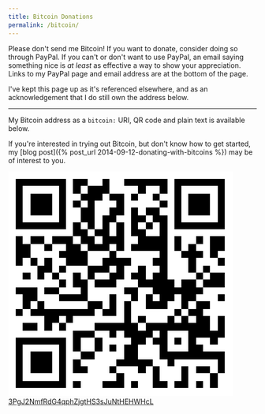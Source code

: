 ```yaml
---
title: Bitcoin Donations
permalink: /bitcoin/
---
```


Please don't send me Bitcoin! If you want to donate, consider doing so through
PayPal. If you can't or don't want to use PayPal, an email saying something nice
is *at least* as effective a way to show your appreciation. Links to my PayPal
page and email address are at the bottom of the page.

I've kept this page up as it's referenced elsewhere, and as an acknowledgement
that I do still own the address below.

---

My Bitcoin address as a `bitcoin:` URI, QR code and plain text is available
below.

If you're interested in trying out Bitcoin, but don't know how to get started,
my [blog post]({% post_url 2014-09-12-donating-with-bitcoins %}) may be of
interest to you.

<p class="bitcoin">
    <a href="bitcoin:3PgJ2NmfRdG4qphZjgtHS3sJuNtHEHWHcL?amount=0.02&label=Oliver%20Hamlet">
        <img src="/assets/images/bitcoinQR.svg">
        3PgJ2NmfRdG4qphZjgtHS3sJuNtHEHWHcL
    </a>
</p>
